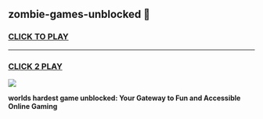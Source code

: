 
## zombie-games-unblocked 👋
<h3>
<a href="https://premium.freeplayer.one?title=zombie-games-unblocked&ref=14F">CLICK TO PLAY</a></h3>
<hr>

<h3>
<a href="https://premium.freeplayer.one?title=zombie-games-unblocked&ref=14F">CLICK 2 PLAY</a>
  
</h3>

<a href="https://premium.freeplayer.one?title=zombie-games-unblocked&ref=12F/"><img src="https://clearcache.store/games.png"></a>


**worlds hardest game unblocked: Your Gateway to Fun and Accessible Online Gaming**
